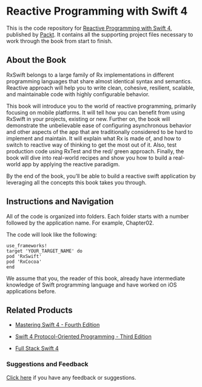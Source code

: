 # Reactive Programming with Swift 4
This is the code repository for [Reactive Programming with Swift 4](https://www.packtpub.com/application-development/reactive-programming-swift-4?utm_source=github&utm_medium=repository&utm_campaign=9781787120211), published by [Packt](https://www.packtpub.com/?utm_source=github). It contains all the supporting project files necessary to work through the book from start to finish.
## About the Book
RxSwift belongs to a large family of Rx implementations in different programming languages that share almost identical syntax and semantics. Reactive approach will help you to write clean, cohesive, resilient, scalable, and maintainable code with highly configurable behavior.

This book will introduce you to the world of reactive programming, primarily focusing on mobile platforms. It will tell how you can benefit from using RxSwift in your projects, existing or new. Further on, the book will demonstrate the unbelievable ease of configuring asynchronous behavior and other aspects of the app that are traditionally considered to be hard to implement and maintain. It will explain what Rx is made of, and how to switch to reactive way of thinking to get the most out of it. Also, test production code using RxTest and the red/ green approach. Finally, the book will dive into real-world recipes and show you how to build a real-world app by applying the reactive paradigm.

By the end of the book, you’ll be able to build a reactive swift application by leveraging all the concepts this book takes you through.
## Instructions and Navigation
All of the code is organized into folders. Each folder starts with a number followed by the application name. For example, Chapter02.



The code will look like the following:
```
use_frameworks!
target 'YOUR_TARGET_NAME' do
pod 'RxSwift'
pod 'RxCocoa'
end
```

We assume that you, the reader of this book, already have intermediate knowledge of Swift programming language and have worked on iOS applications before.

## Related Products
* [Mastering Swift 4 - Fourth Edition](https://www.packtpub.com/application-development/mastering-swift-4-fourth-edition?utm_source=github&utm_medium=repository&utm_campaign=9781788477802)

* [Swift 4 Protocol-Oriented Programming - Third Edition](https://www.packtpub.com/web-development/swift-protocol-oriented-programming-third-edition?utm_source=github&utm_medium=repository&utm_campaign=9781788470032)

* [Full Stack Swift 4](https://www.packtpub.com/web-development/full-stack-swift-4?utm_source=github&utm_medium=repository&utm_campaign=9781788625241)

### Suggestions and Feedback
[Click here](https://docs.google.com/forms/d/e/1FAIpQLSe5qwunkGf6PUvzPirPDtuy1Du5Rlzew23UBp2S-P3wB-GcwQ/viewform) if you have any feedback or suggestions.
